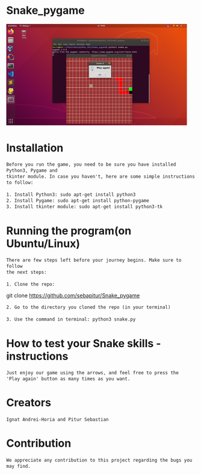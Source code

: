 # Snake_pygame
<img src="Snake.png" width="480">

# Installation

    Before you run the game, you need to be sure you have installed Python3, Pygame and
    tkinter module. In case you haven't, here are some simple instructions to follow:

    1. Install Python3: sudo apt-get install python3
    2. Install Pygame: sudo apt-get install python-pygame
    3. Install tkinter module: sudo apt-get install python3-tk

# Running the program(on Ubuntu/Linux)

    There are few steps left before your journey begins. Make sure to follow
    the next steps:

    1. Clone the repo:
git clone https://github.com/sebapitur/Snake_pygame

    2. Go to the directory you cloned the repo (in your terminal)
    
    3. Use the command in terminal: python3 snake.py


# How to test your Snake skills - instructions
    
    Just enjoy our game using the arrows, and feel free to press the 
    'Play again' button as many times as you want.

# Creators

    Ignat Andrei-Horia and Pitur Sebastian

# Contribution

    We appreciate any contribution to this project regarding the bugs you may find.
